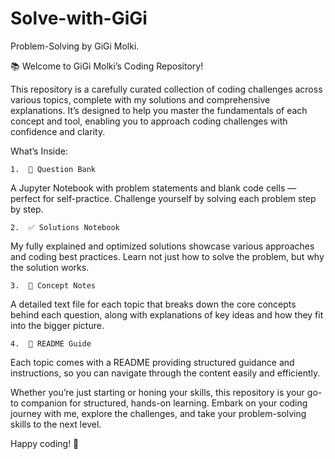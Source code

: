 # Solve-with-GiGi
 Problem-Solving by GiGi Molki.

📚 Welcome to GiGi Molki’s Coding Repository!

This repository is a carefully curated collection of coding challenges across various topics, complete with my solutions and comprehensive explanations. It’s designed to help you master the fundamentals of each concept and tool, enabling you to approach coding challenges with confidence and clarity.

What’s Inside:

	1.	📝 Question Bank
A Jupyter Notebook with problem statements and blank code cells — perfect for self-practice. Challenge yourself by solving each problem step by step.

	2.	✅ Solutions Notebook
My fully explained and optimized solutions showcase various approaches and coding best practices. Learn not just how to solve the problem, but why the solution works.

	3.	📄 Concept Notes
A detailed text file for each topic that breaks down the core concepts behind each question, along with explanations of key ideas and how they fit into the bigger picture.

	4.	📘 README Guide
Each topic comes with a README providing structured guidance and instructions, so you can navigate through the content easily and efficiently.

Whether you’re just starting or honing your skills, this repository is your go-to companion for structured, hands-on learning. Embark on your coding journey with me, explore the challenges, and take your problem-solving skills to the next level.

Happy coding! 🚀

